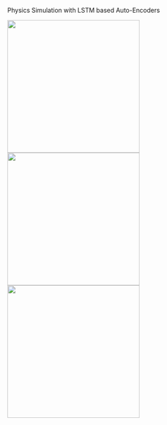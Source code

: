 Physics Simulation with LSTM based Auto-Encoders




<img src="https://github.com/snehandot/Physics-Simulation-with-AutoEncoders/blob/048195246fc7816f4fbd78fe48be90dd81e4a493/docs/output.gif" width="300" height="300">
<img src="https://github.com/snehandot/Physics-Simulation-with-AutoEncoders/blob/048195246fc7816f4fbd78fe48be90dd81e4a493/docs/output1.gif" width="300" height="300">
<img src="https://github.com/snehandot/Physics-Simulation-with-AutoEncoders/blob/048195246fc7816f4fbd78fe48be90dd81e4a493/docs/output2.gif" width="300" height="300">
